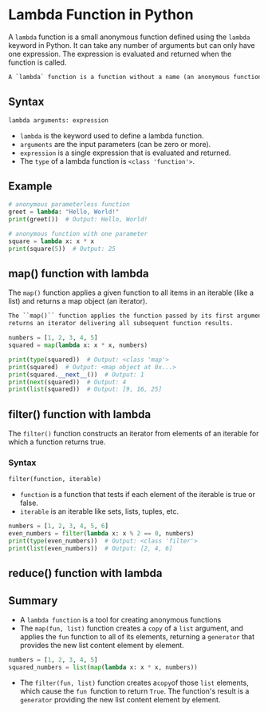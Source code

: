 # Lambda Function in Python

A ``lambda`` function is a small anonymous function defined using the `lambda` keyword in Python. It can take any number
of arguments but can only have one expression. The expression is evaluated and returned when the function is called.

````txt
A `lambda` function is a function without a name (an anonymous function).
````

## Syntax

```txt
lambda arguments: expression
```

- `lambda` is the keyword used to define a lambda function.
- `arguments` are the input parameters (can be zero or more).
- `expression` is a single expression that is evaluated and returned.
- The ``type`` of a lambda function is `<class 'function'>`.

## Example

````python
# anonymous parameterless function
greet = lambda: "Hello, World!"
print(greet())  # Output: Hello, World!

# anonymous function with one parameter
square = lambda x: x * x
print(square(5))  # Output: 25
````

## map() function with lambda

The `map()` function applies a given function to all items in an iterable (like a list) and returns a map object (an
iterator).

````txt
The ``map()`` function applies the function passed by its first argument to all its second argument's elements, and
returns an iterator delivering all subsequent function results.
````

````python
numbers = [1, 2, 3, 4, 5]
squared = map(lambda x: x * x, numbers)

print(type(squared))  # Output: <class 'map'>
print(squared)  # Output: <map object at 0x...>
print(squared.__next__())  # Output: 1
print(next(squared))  # Output: 4
print(list(squared))  # Output: [9, 16, 25]
````

## filter() function with lambda

The `filter()` function constructs an iterator from elements of an iterable for which a function returns true.

### Syntax

````txt
filter(function, iterable)
````

- `function` is a function that tests if each element of the iterable is true or false.
- `iterable` is an iterable like sets, lists, tuples, etc.

````python
numbers = [1, 2, 3, 4, 5, 6]
even_numbers = filter(lambda x: x % 2 == 0, numbers)
print(type(even_numbers))  # Output: <class 'filter'>
print(list(even_numbers))  # Output: [2, 4, 6]
````

## reduce() function with lambda

## Summary

- A ``lambda function`` is a tool for creating anonymous functions
- The ``map(fun, list)`` function creates a ``copy`` of a ``list`` argument, and applies the ``fun`` function to all of
  its elements, returning a ``generator`` that provides the new list content element by element.

````python
numbers = [1, 2, 3, 4, 5]
squared_numbers = list(map(lambda x: x * x, numbers))
````

- The ``filter(fun, list)`` function creates a`` copy ``of those ``list`` elements, which cause the ``fun ``function to
  return ``True``. The function's result is a ``generator`` providing the new list content element by element.








